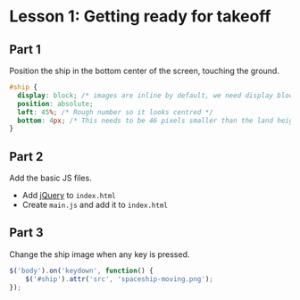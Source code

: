 # Lesson 1: Getting ready for takeoff

## Part 1
Position the ship in the bottom center of the screen, touching the ground.

```css    
#ship {
  display: block; /* images are inline by default, we need display block to use position absolute */
  position: absolute;
  left: 45%; /* Rough number so it looks centred */
  bottom: 4px; /* This needs to be 46 pixels smaller than the land height, due to image whitespace */
}
```

## Part 2
Add the basic JS files.

- Add [jQuery](https://developers.google.com/speed/libraries/devguide#jquery) to `index.html`
- Create `main.js` and add it to `index.html`

## Part 3
Change the ship image when any key is pressed.

```js    
$('body').on('keydown', function() {
    $('#ship').attr('src', 'spaceship-moving.png');
});
```

